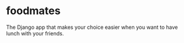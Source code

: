 # foodmates
The Django app that makes your choice easier when you want to have lunch with your friends.
